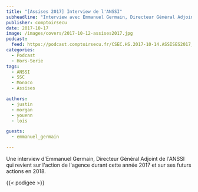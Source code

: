```yaml
---
title: "[Assises 2017] Interview de l'ANSSI"
subheadline: "Interview avec Emmanuel Germain, Directeur Général Adjoint de l'ANSSI"
publisher: comptoirsecu
date: 2017-10-17
image: /images/covers/2017-10-12-assises2017.jpg
podcast:
  feed: https://podcast.comptoirsecu.fr/CSEC.HS.2017-10-14.ASSISES2017_interview_ANSSI.mp3
categories:
  - Podcast
  - Hors-Serie
tags:
  - ANSSI
  - SSC
  - Monaco
  - Assises

authors:
  - justin
  - morgan
  - youenn
  - lois

guests:
  - emmanuel_germain

---
```


Une interview d'Emmanuel Germain, Directeur Général Adjoint de l'ANSSI qui revient sur l'action de l'agence durant cette année 2017 et sur ses futurs actions en 2018.

{{< podigee >}}
